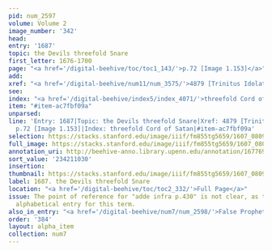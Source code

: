 ```yaml
---
pid: num_2597
volume: Volume 2
image_number: '342'
head:
entry: '1687'
topic: the Devils threefold Snare
first_letter: 1676-1700
page: "<a href='/digital-beehive/toc/toc1_143/'>p.72 [Image 1.153]</a>"
add:
xref: "<a href='/digital-beehive/num11/num_3575/'>4879 [Trinitus Idolatrica]</a>"
see:
index: "<a href='/digital-beehive/index5/index_4071/'>threefold Cord of Satan</a>"
item: "#item-ac7fbf09a"
unparsed:
line: 'Entry: 1687|Topic: the Devils threefold Snare|Xref: 4879 [Trinitus Idolatrica]|Page:
  p.72 [Image 1.153]|Index: threefold Cord of Satan|#item-ac7fbf09a'
selection: https://stacks.stanford.edu/image/iiif/fm855tg5659/1607_0809/869,1030,2878,648/full/0/default.jpg
full_image: https://stacks.stanford.edu/image/iiif/fm855tg5659/1607_0809/full/full/0/default.jpg
annotation_uri: http://beehive-anno.library.upenn.edu/annotation/1677692824280
sort_value: '234211030'
insertion:
thumbnail: https://stacks.stanford.edu/image/iiif/fm855tg5659/1607_0809/869,1030,600,180/250,/0/default.jpg
label: 1687. the Devils threefold Snare
location: "<a href='/digital-beehive/toc/toc2_332/'>Full Page</a>"
issue: The point of reference for "adde infra p.430" is not clear, as there is no
  alphabetical entry for this term.
also_in_entry: "<a href='/digital-beehive/num7/num_2598/'>False Prophets</a>"
order: '384'
layout: alpha_item
collection: num7
---
```


